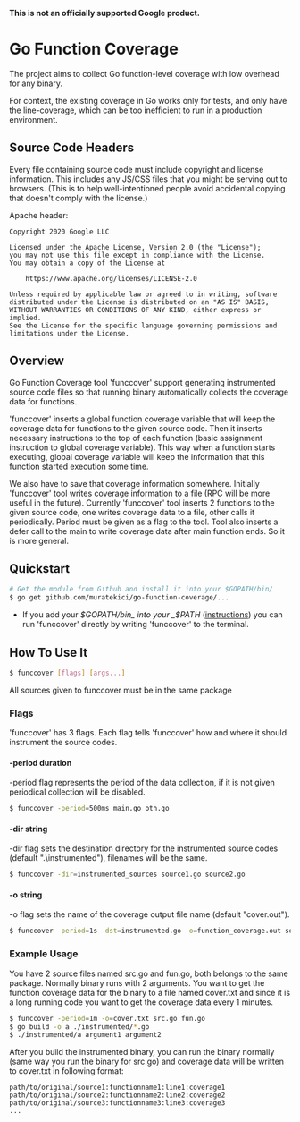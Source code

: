**This is not an officially supported Google product.**

# Go Function Coverage

The project aims to collect Go function-level coverage with low overhead for any
binary.

For context, the existing coverage in Go works only for tests, and only have the
line-coverage, which can be too inefficient to run in a production environment.

## Source Code Headers

Every file containing source code must include copyright and license
information. This includes any JS/CSS files that you might be serving out to
browsers. (This is to help well-intentioned people avoid accidental copying that
doesn't comply with the license.)

Apache header:

```
Copyright 2020 Google LLC

Licensed under the Apache License, Version 2.0 (the "License");
you may not use this file except in compliance with the License.
You may obtain a copy of the License at

    https://www.apache.org/licenses/LICENSE-2.0

Unless required by applicable law or agreed to in writing, software
distributed under the License is distributed on an "AS IS" BASIS,
WITHOUT WARRANTIES OR CONDITIONS OF ANY KIND, either express or implied.
See the License for the specific language governing permissions and
limitations under the License.
```

## Overview

Go Function Coverage tool 'funccover' support generating instrumented source code files
so that running binary automatically collects the coverage data for functions.
    
'funccover' inserts a global function coverage variable that will keep the coverage data for functions 
to the given source code. Then it inserts necessary instructions to the top of each function 
(basic assignment instruction to global coverage variable). This way when a function starts executing, 
global coverage variable will keep the information that this function started execution some time. 

We also have to save that coverage information somewhere. Initially 'funccover' tool writes coverage information
to a file (RPC will be more useful in the future). Currently 'funccover' tool inserts 2 functions to the given
source code, one writes coverage data to a file, other calls it periodically. Period must be given as a flag to the tool.
Tool also inserts a defer call to the main to write coverage data after main function ends. So it is more general. 

## Quickstart



```bash
# Get the module from Github and install it into your $GOPATH/bin/
$ go get github.com/muratekici/go-function-coverage/...
```
- If you add your _$GOPATH/bin_ into your _$PATH_ ([instructions](
https://github.com/golang/go/wiki/GOPATH)) you can run 'funccover' directly by writing 'funccover' to the terminal. 

## How To Use It

```bash
$ funccover [flags] [args...]
```

All sources given to funccover must be in the same package

### Flags

'funccover' has 3 flags. Each flag tells 'funccover' how and where it should instrument the source codes. 

#### -period duration

-period flag represents the period of the data collection, if it is not given periodical collection will be disabled. 

```bash
$ funccover -period=500ms main.go oth.go
```

#### -dir string

-dir flag sets the destination directory for the instrumented source codes (default ".\instrumented"), filenames will be the same.

```bash
$ funccover -dir=instrumented_sources source1.go source2.go
```

#### -o string

-o flag sets the name of the coverage output file name (default "cover.out").

```bash
$ funccover -period=1s -dst=instrumented.go -o=function_coverage.out source.go
```

### Example Usage

You have 2 source files named src.go and fun.go, both belongs to the same package. Normally binary runs with 2 arguments. You want to get the function coverage data for the binary to a file named cover.txt and since it is a long running code you want to get the coverage data every 1 minutes.

```bash
$ funccover -period=1m -o=cover.txt src.go fun.go
$ go build -o a ./instrumented/*.go
$ ./instrumented/a argument1 argument2
```

After you build the instrumented binary, you can run the binary normally (same way you run the binary for src.go) and coverage data will be written to cover.txt in following format:

```
path/to/original/source1:functionname1:line1:coverage1
path/to/original/source2:functionname2:line2:coverage2
path/to/original/source3:functionname3:line3:coverage3
...
```
